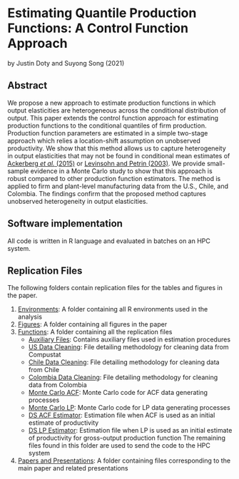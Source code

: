 # Estimating Quantile Production Functions: A Control Function Approach
by Justin Doty and Suyong Song (2021)
## Abstract
We propose a new approach to estimate production functions in which output elasticities are heterogeneous across the conditional distribution of output. This paper extends the control function approach for estimating production functions to the conditional quantiles of firm production. Production function parameters are estimated in a simple two-stage approach which relies a location-shift assumption on unobserved productivity. We show that this method allows us to capture heterogeneity in output elasticities that may not be found in conditional mean estimates of [Ackerberg *et al.* (2015)](https://doi.org/10.3982/ECTA13408) or [Levinsohn and Petrin (2003)](https://doi.org/10.1111/1467-937X.00246). We provide small-sample evidence in a Monte Carlo study to show that this approach is robust compared to other production function estimators. The method is applied to firm and plant-level manufacturing data from the U.S., Chile, and Colombia. The findings confirm that the proposed method captures unobserved heterogeneity in output elasticities.

## Software implementation
All code is written in R language and evaluated in batches on an HPC system.

## Replication Files
The following folders contain replication files for the tables and figures in the paper.
1. [Environments](/Environments): A folder containing all R environments used in the analysis
2. [Figures](/Figures): A folder containing all figures in the paper
3. [Functions](/Functions): A folder containing all the replication files
	- [Auxiliary Files](/Functions/Aux_Fun.R): Contains auxiliary files used in estimation procedures
	- [US Data Cleaning](/Functions/Compustat_Cleaning.R): File detailing methodology for cleaning data from Compustat
	- [Chile Data Cleaning](/Functions/ENIA_Cleaning.R): File detailing methodology for cleaning data from Chile
	- [Colombia Data Cleaning](/Functions/COL_Cleaning.R): File detailing methodology for cleaning data from Colombia
	- [Monte Carlo ACF](/Functions/Monte_Carlo_ACF.R): Monte Carlo code for ACF data generating processes
	- [Monte Carlo LP](/Functions/Monte_Carlo_LP.R): Monte Carlo code for LP data generating processes
	- [DS ACF Estimator](/Functions/QACF_Boot.R): Estimation file when ACF is used as an initial estimate of productivity
	- [DS LP Estimator](/Functions/QLP_Boot.R): Estimation file when LP is used as an initial estimate of productivity for gross-output production function
	The remaining files found in this folder are used to send the code to the HPC system
4. [Papers and Presentations](/Text): A folder containing files corresponding to the main paper and related presentations
